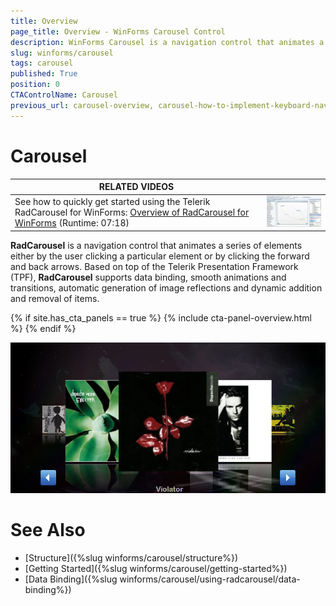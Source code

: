 ```yaml
---
title: Overview
page_title: Overview - WinForms Carousel Control
description: WinForms Carousel is a navigation control that animates a series of elements either by the user clicking a particular element or by clicking the forward and back arrows.
slug: winforms/carousel
tags: carousel
published: True
position: 0
CTAControlName: Carousel
previous_url: carousel-overview, carousel-how-to-implement-keyboard-navigation
---
```


# Carousel

| RELATED VIDEOS |  |
| ------ | ------ |
| See how to quickly get started using the Telerik RadCarousel for WinForms: [Overview of RadCarousel for WinForms](http://tv.telerik.com/watch/winforms/radcarousel/overview-radcarousel-winforms) (Runtime: 07:18)|![carousel-overview 001](images/carousel-overview001.png)|

__RadCarousel__ is a navigation control that animates a series of elements either by the user clicking a particular element or by clicking the forward and back arrows. Based on top of the Telerik Presentation Framework (TPF), __RadCarousel__ supports data binding, smooth animations and transitions, automatic generation of image reflections and dynamic addition and removal of items. 

{% if site.has_cta_panels == true %}
{% include cta-panel-overview.html %}
{% endif %}

![carousel-overview 002](images/carousel-overview002.png)

# See Also

 * [Structure]({%slug winforms/carousel/structure%})
 * [Getting Started]({%slug winforms/carousel/getting-started%})
 * [Data Binding]({%slug winforms/carousel/using-radcarousel/data-binding%})

